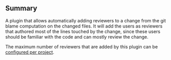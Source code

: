 Summary
-------

A plugin that allows automatically adding reviewers to a change from the git
blame computation on the changed files. It will add the users as reviewers that
authored most of the lines touched by the change, since these users should be
familiar with the code and can mostly review the change.

The maximum number of reviewers that are added by this plugin can be
[configured per project](config.html).
